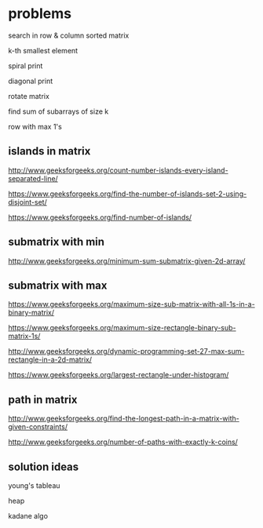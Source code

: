 # problems

search in row & column sorted matrix 

k-th smallest element

spiral print

diagonal print

rotate matrix 

find sum of subarrays of size k

row with max 1's

## islands in matrix

http://www.geeksforgeeks.org/count-number-islands-every-island-separated-line/

https://www.geeksforgeeks.org/find-the-number-of-islands-set-2-using-disjoint-set/

https://www.geeksforgeeks.org/find-number-of-islands/


## submatrix with min

http://www.geeksforgeeks.org/minimum-sum-submatrix-given-2d-array/


## submatrix with max

https://www.geeksforgeeks.org/maximum-size-sub-matrix-with-all-1s-in-a-binary-matrix/

https://www.geeksforgeeks.org/maximum-size-rectangle-binary-sub-matrix-1s/

http://www.geeksforgeeks.org/dynamic-programming-set-27-max-sum-rectangle-in-a-2d-matrix/

https://www.geeksforgeeks.org/largest-rectangle-under-histogram/


## path in matrix

http://www.geeksforgeeks.org/find-the-longest-path-in-a-matrix-with-given-constraints/

http://www.geeksforgeeks.org/number-of-paths-with-exactly-k-coins/

## solution ideas

young's tableau

heap

kadane algo

